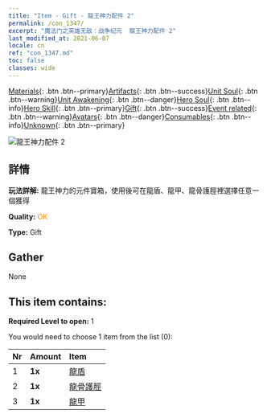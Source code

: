```yaml
---
title: "Item - Gift - 龍王神力配件 2"
permalink: /con_1347/
excerpt: "魔法门之英雄无敌：战争纪元  龍王神力配件 2"
last_modified_at: 2021-06-07
locale: cn
ref: "con_1347.md"
toc: false
classes: wide
---
```

 [Materials](/ItemsCN/){: .btn .btn--primary}[Artifacts](/ItemsCN/Artifacts/){: .btn .btn--success}[Unit Soul](/ItemsCN/UnitSoul/){: .btn .btn--warning}[Unit Awakening](/ItemsCN/UnitAwakening/){: .btn .btn--danger}[Hero Soul](/ItemsCN/HeroSoul/){: .btn .btn--info}[Hero Skill](/ItemsCN/HeroSkill/){: .btn .btn--primary}[Gift](/ItemsCN/Gift/){: .btn .btn--success}[Event related](/ItemsCN/Events/){: .btn .btn--warning}[Avatars](/ItemsCN/Avatars/){: .btn .btn--danger}[Consumables](/ItemsCN/Consumables/){: .btn .btn--info}[Unknown](/ItemsCN/Unknown/){: .btn .btn--primary}

 ![龍王神力配件 2](/images/t/i_906025.png)

## 詳情
 **玩法詳解:** 龍王神力的元件寶箱，使用後可在龍盾、龍甲、龍骨護脛裡選擇任意一個獲得

 **Quality:** <span style="color: #FF8C00">OK</span>

 **Type:** Gift

## Gather

  None

## This item contains:

 **Required Level to open:** 1

 You would need to choose 1 item from the list (0):

  | Nr | Amount |     Item    |
  |:---|:-------|:------------|
  | 1 |  **1x** | [龍盾](/cn/Items/art_144/) |  | 
  | 2 |  **1x** | [龍骨護脛](/cn/Items/art_145/) |  | 
  | 3 |  **1x** | [龍甲](/cn/Items/art_148/) |  | 
